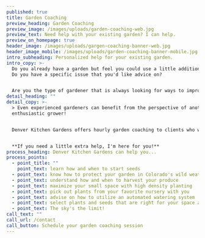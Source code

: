 ```yaml
---
published: true
title: Garden Coaching
preview_heading: Garden Coaching
preview_image: /images/uploads/garden-coaching-web.jpg
preview_text: Need help with your existing garden? I can help.
preview_on_homepage: true
header_image: /images/uploads/gargen-coaching-banner-web.jpg
header_image_mobile: /images/uploads/garden-coaching-banner-mobile.jpg
intro_subheading: Personalized help for your existing garden.
intro_copy: >-
  Do you already have a garden but feel you could use a little additional help?
  Do you have a specific issue that you'd like advice on?


  Are you the type of gardener that is always looking for ways to improve your process? Then, my garden coaching service is for you.
detail_heading: ""
detail_copy: >-
  > Even experienced gardeners can benefit from the perspective of another
  enthusiastic grower!


  Denver Kitchen Gardens offers hourly garden coaching to clients who want one-on-one help with their gardening issues.


  **If you need a little extra help, I'm here for you!**
process_heading: Denver Kitchen Gardens can help you...
process_points:
  - point_title: ""
    point_text: learn how and when to start seeds
  - point_text: know how to protect your garden in Colorado's wild weather
  - point_text: understand how and when to harvest your produce
  - point_text: maximize your small space with high density planting
  - point_text: pick out plants from your favorite nursery with you
  - point_text: advise on how to utilize an automated watering system
  - point_text: select plants and seeds that are right for your space and needs
  - point_text: The sky's the limit!
call_text: ""
call_url: /contact
call_button: Schedule your garden coaching session
---
```

